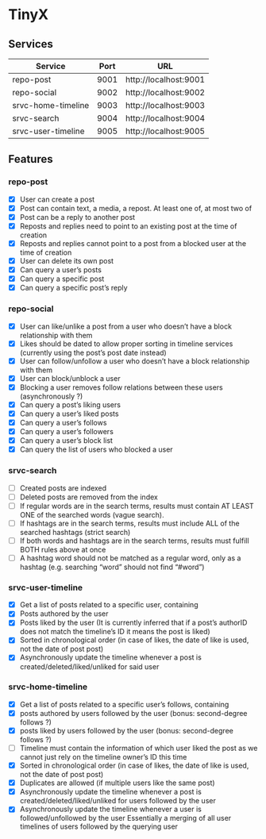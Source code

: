 # TinyX



## Services

| Service            | Port | URL                   |
|--------------------|------|-----------------------|
| repo-post          | 9001 | http://localhost:9001 |
| repo-social        | 9002 | http://localhost:9002 |
| srvc-home-timeline | 9003 | http://localhost:9003 |
| srvc-search        | 9004 | http://localhost:9004 |
| srvc-user-timeline | 9005 | http://localhost:9005 |

## Features

### repo-post
- [X] User can create a post
- [X] Post can contain text, a media, a repost. At least one of, at most two of
- [X] Post can be a reply to another post
- [X] Reposts and replies need to point to an existing post at the time of creation
- [X] Reposts and replies cannot point to a post from a blocked user at the time of creation
- [X] User can delete its own post
- [X] Can query a user’s posts
- [X] Can query a specific post
- [X] Can query a specific post’s reply

### repo-social
- [X] User can like/unlike a post from a user who doesn’t have a block relationship with them
- [X] Likes should be dated to allow proper sorting in timeline services (currently using the
post’s post date instead)
- [X] User can follow/unfollow a user who doesn’t have a block relationship with them
- [X] User can block/unblock a user
- [X] Blocking a user removes follow relations between these users (asynchronously ?)
- [X] Can query a post’s liking users
- [X] Can query a user’s liked posts
- [X] Can query a user’s follows
- [X] Can query a user’s followers
- [X] Can query a user’s block list
- [X] Can query the list of users who blocked a user

### srvc-search
- [ ] Created posts are indexed
- [ ] Deleted posts are removed from the index
- [ ] If regular words are in the search terms, results must contain AT LEAST ONE of the
searched words (vague search).
- [ ] If hashtags are in the search terms, results must include ALL of the searched hashtags (strict
search)
- [ ] If both words and hashtags are in the search terms, results must fulfill BOTH rules above
at once
- [ ] A hashtag word should not be matched as a regular word, only as a hashtag (e.g. searching
“word” should not find “#word”)

### srvc-user-timeline
- [X] Get a list of posts related to a specific user, containing
- [X] Posts authored by the user
- [X] Posts liked by the user (It is currently inferred that if a post’s authorID does not match
the timeline’s ID it means the post is liked)
- [X] Sorted in chronological order (in case of likes, the date of like is used, not the date of
post post)
- [X] Asynchronously update the timeline whenever a post is created/deleted/liked/unliked for
said user

### srvc-home-timeline
- [X] Get a list of posts related to a specific user’s follows, containing
- [X] posts authored by users followed by the user (bonus: second-degree follows ?)
- [X] posts liked by users followed by the user (bonus: second-degree follows ?)
- [ ] Timeline must contain the information of which user liked the post as we cannot
just rely on the timeline owner’s ID this time
- [X] Sorted in chronological order (in case of likes, the date of like is used, not the date of
post post)
- [X] Duplicates are allowed (if multiple users like the same post)
- [X] Asynchronously update the timeline whenever a post is created/deleted/liked/unliked for
users followed by the user
- [X] Asynchronously update the timeline whenever a user is followed/unfollowed by the user
Essentially a merging of all user timelines of users followed by the querying user
